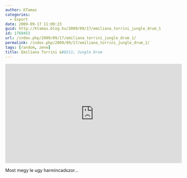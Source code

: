 ```yaml
---
author: KTamas
categories:
  - Export
date: 2009-09-17 11:09:23
guid: http://ktamas.blog.hu/2009/09/17/emiliana_torrini_jungle_drum_1
id: 1769453
url: /index.php/2009/09/17/emiliana_torrini_jungle_drum_1/
permalink: /index.php/2009/09/17/emiliana_torrini_jungle_drum_1/
tags: [random, zene]
title: Emilíana Torrini &#8211; Jungle Drum
---
```


<iframe width="560" height="315" src="https://www.youtube.com/embed/iZ9vkd7Rp-g" frameborder="0" allow="accelerometer; autoplay; encrypted-media; gyroscope; picture-in-picture" allowfullscreen></iframe>

Most megy le ugy harmincadszor&#8230;
